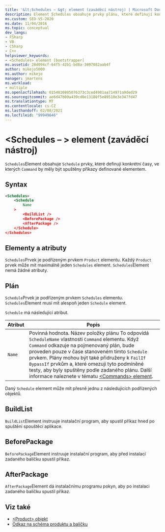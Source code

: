 ```yaml
---
title: '&lt;Schedules – &gt; element (zaváděcí nástroj) | Microsoft Docs'
description: Element Schedules obsahuje prvky plánu, které definují konkrétní časy, ve kterých by měly být spuštěny příkazy definované elementem Command.
ms.custom: SEO-VS-2020
ms.date: 11/04/2016
ms.topic: conceptual
dev_langs:
- FSharp
- VB
- CSharp
- C++
helpviewer_keywords:
- <Schedules> element [bootstrapper]
ms.assetid: 28d094cf-64f5-42b1-bd8a-3697082aab4f
author: mikejo5000
ms.author: mikejo
manager: jmartens
ms.workload:
- multiple
ms.openlocfilehash: 0154816985076373c3ced4981aa714971a9ded29
ms.sourcegitcommit: ae6d47b09a439cd0e13180f5e89510e3e347fd47
ms.translationtype: MT
ms.contentlocale: cs-CZ
ms.lasthandoff: 02/08/2021
ms.locfileid: "99949646"
---
```

# <a name="ltschedulesgt-element-bootstrapper"></a>&lt;Schedules – &gt; element (zaváděcí nástroj)
`Schedules`Element obsahuje `Schedule` prvky, které definují konkrétní časy, ve kterých `Command` by měly být spuštěny příkazy definované elementem.

## <a name="syntax"></a>Syntax

```xml
<Schedules>
    <Schedule
        Name
    >
        <BuildList />
        <BeforePackage />
        <AfterPackage />
    </Schedule>
</Schedules>
```

## <a name="elements-and-attributes"></a>Elementy a atributy
 `Schedules`Prvek je podřízeným prvkem `Product` elementu. Každý `Product` prvek může mít maximálně jeden `Schedules` element. `Schedules`Element nemá žádné atributy.

## <a name="schedule"></a>Plán
 `Schedule`Prvek je podřízeným prvkem `Schedules` elementu. `Schedules`Element musí mít alespoň jeden `Schedule` element.

 `Schedule` má následující atribut.

|Atribut|Popis|
|---------------|-----------------|
|`Name`|Povinná hodnota. Název položky plánu To odpovídá `ScheduleName` vlastnosti `Command` elementu. Když `Command` odkazuje na pojmenovaný plán, bude proveden pouze v čase stanoveném tímto `Schedule` prvkem. Plány mohou být také přidruženy k `FailIf` `BypassIf` prvkům a, které omezují tyto podmíněné testy, aby byly spuštěny podle zadaného plánu. Další informace naleznete v tématu [ \<Commands> element](../deployment/commands-element-bootstrapper.md).|

 Daný `Schedule` element může mít přesně jednu z následujících podřízených objektů.

## <a name="buildlist"></a>BuildList
 `BuildList`Element instruuje instalační program, aby spustil příkaz hned po spuštění spouštěcí aplikace.

## <a name="beforepackage"></a>BeforePackage
 `BeforePackage`Element instruuje instalační program, aby před instalací zadaného balíčku spustil příkaz.

## <a name="afterpackage"></a>AfterPackage
 `AfterPackage`Element dá instalačnímu programu pokyn, aby po instalaci zadaného balíčku spustil příkaz.

## <a name="see-also"></a>Viz také
- [\<Product> objekt](../deployment/product-element-bootstrapper.md)
- [Odkaz na schéma produktu a balíčku](../deployment/product-and-package-schema-reference.md)